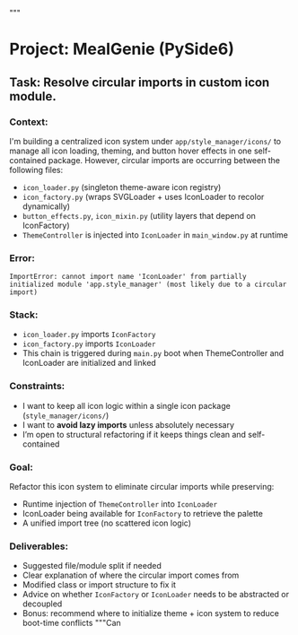 """
# Project: MealGenie (PySide6)
## Task: Resolve circular imports in custom icon module.

### Context:
I'm building a centralized icon system under `app/style_manager/icons/` to manage all icon loading, theming, and button hover effects in one self-contained package. However, circular imports are occurring between the following files:

- `icon_loader.py` (singleton theme-aware icon registry)
- `icon_factory.py` (wraps SVGLoader + uses IconLoader to recolor dynamically)
- `button_effects.py`, `icon_mixin.py` (utility layers that depend on IconFactory)
- `ThemeController` is injected into `IconLoader` in `main_window.py` at runtime

### Error:
```
ImportError: cannot import name 'IconLoader' from partially initialized module 'app.style_manager' (most likely due to a circular import)
```

### Stack:
- `icon_loader.py` imports `IconFactory`
- `icon_factory.py` imports `IconLoader`
- This chain is triggered during `main.py` boot when ThemeController and IconLoader are initialized and linked

### Constraints:
- I want to keep all icon logic within a single icon package (`style_manager/icons/`)
- I want to **avoid lazy imports** unless absolutely necessary
- I’m open to structural refactoring if it keeps things clean and self-contained

### Goal:
Refactor this icon system to eliminate circular imports while preserving:
- Runtime injection of `ThemeController` into `IconLoader`
- IconLoader being available for `IconFactory` to retrieve the palette
- A unified import tree (no scattered icon logic)

### Deliverables:
- Suggested file/module split if needed
- Clear explanation of where the circular import comes from
- Modified class or import structure to fix it
- Advice on whether `IconFactory` or `IconLoader` needs to be abstracted or decoupled
- Bonus: recommend where to initialize theme + icon system to reduce boot-time conflicts
"""Can
